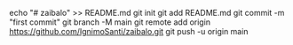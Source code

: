 echo "# zaibalo" >> README.md
git init
git add README.md
git commit -m "first commit"
git branch -M main
git remote add origin https://github.com/IgnimoSanti/zaibalo.git
git push -u origin main
